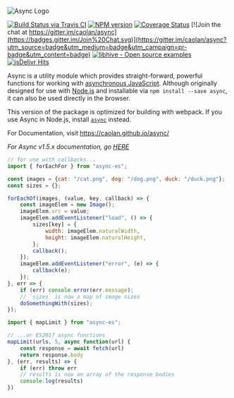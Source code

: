 ![Async Logo](https://raw.githubusercontent.com/caolan/async/master/logo/async-logo_readme.jpg)

[![Build Status via Travis CI](https://travis-ci.org/caolan/async.svg?branch=master)](https://travis-ci.org/caolan/async)
[![NPM version](https://img.shields.io/npm/v/async.svg)](https://www.npmjs.com/package/async)
[![Coverage Status](https://coveralls.io/repos/caolan/async/badge.svg?branch=master)](https://coveralls.io/r/caolan/async?branch=master)
[![Join the chat at https://gitter.im/caolan/async](https://badges.gitter.im/Join%20Chat.svg)](https://gitter.im/caolan/async?utm_source=badge&utm_medium=badge&utm_campaign=pr-badge&utm_content=badge)
[![libhive - Open source examples](https://www.libhive.com/providers/npm/packages/async/examples/badge.svg)](https://www.libhive.com/providers/npm/packages/async)
[![jsDelivr Hits](https://data.jsdelivr.com/v1/package/npm/async/badge?style=rounded)](https://www.jsdelivr.com/package/npm/async)


Async is a utility module which provides straight-forward, powerful functions for working with [asynchronous JavaScript](http://caolan.github.io/async/global.html). Although originally designed for use with [Node.js](https://nodejs.org/) and installable via `npm install --save async`, it can also be used directly in the browser.

This version of the package is optimized for building with webpack. If you use Async in Node.js, install [`async`](https://www.npmjs.com/package/async) instead.

For Documentation, visit <https://caolan.github.io/async/>

*For Async v1.5.x documentation, go [HERE](https://github.com/caolan/async/blob/v1.5.2/README.md)*


```javascript
// for use with callbacks...
import { forEachFor } from "async-es";

const images = {cat: "/cat.png", dog: "/dog.png", duck: "/duck.png"};
const sizes = {};

forEachOf(images, (value, key, callback) => {
    const imageElem = new Image();
    imageElem.src = value;
    imageElem.addEventListener("load", () => {
        sizes[key] = {
            width: imageElem.naturalWidth,
            height: imageElem.naturalHeight,
        };
        callback();
    });
    imageElem.addEventListener("error", (e) => {
        callback(e);
    });
}, err => {
    if (err) console.error(err.message);
    // `sizes` is now a map of image sizes
    doSomethingWith(sizes);
});
```

```javascript
import { mapLimit } from "async-es";

// ...or ES2017 async functions
mapLimit(urls, 5, async function(url) {
    const response = await fetch(url)
    return response.body
}, (err, results) => {
    if (err) throw err
    // results is now an array of the response bodies
    console.log(results)
})
```
